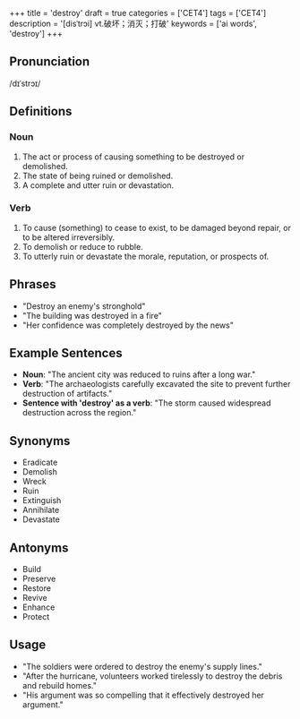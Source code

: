 +++
title = 'destroy'
draft = true
categories = ['CET4']
tags = ['CET4']
description = '[disˈtrɔi] vt.破坏；消灭；打破'
keywords = ['ai words', 'destroy']
+++

## Pronunciation
/dɪˈstrɔɪ/

## Definitions
### Noun
1. The act or process of causing something to be destroyed or demolished.
2. The state of being ruined or demolished.
3. A complete and utter ruin or devastation.

### Verb
1. To cause (something) to cease to exist, to be damaged beyond repair, or to be altered irreversibly.
2. To demolish or reduce to rubble.
3. To utterly ruin or devastate the morale, reputation, or prospects of.

## Phrases
- "Destroy an enemy's stronghold"
- "The building was destroyed in a fire"
- "Her confidence was completely destroyed by the news"

## Example Sentences
- **Noun**: "The ancient city was reduced to ruins after a long war."
- **Verb**: "The archaeologists carefully excavated the site to prevent further destruction of artifacts."
- **Sentence with 'destroy' as a verb**: "The storm caused widespread destruction across the region."

## Synonyms
- Eradicate
- Demolish
- Wreck
- Ruin
- Extinguish
- Annihilate
- Devastate

## Antonyms
- Build
- Preserve
- Restore
- Revive
- Enhance
- Protect

## Usage
- "The soldiers were ordered to destroy the enemy's supply lines."
- "After the hurricane, volunteers worked tirelessly to destroy the debris and rebuild homes."
- "His argument was so compelling that it effectively destroyed her argument."
